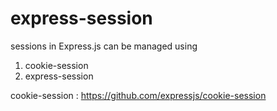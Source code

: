 # express-session

sessions in Express.js can be managed using 
1. cookie-session
2. express-session

cookie-session : https://github.com/expressjs/cookie-session
